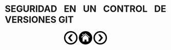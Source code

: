 <div align="justify">

# SEGURIDAD EN UN CONTROL DE VERSIONES GIT

<div align="center">
    <a href="HISTORIA.md"><img src="../../img/before.png" alt="HISTORIA" style="width:42px;height:42px;"></a>
    <a href="README.md"><img src="../../img/home.png" alt="XML Home" style="width:42px;height:42px;"></a>
    <a href="tareas/README.md"><img src="../../img/next.png" alt="Tareas" style="width:42px;height:42px;"> 
</div>

</div>
